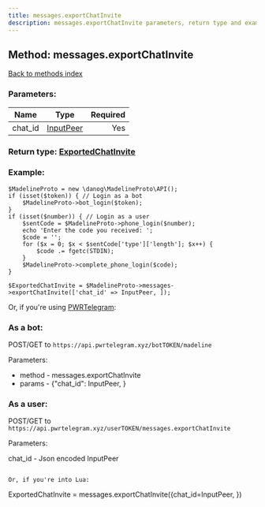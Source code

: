 ```yaml
---
title: messages.exportChatInvite
description: messages.exportChatInvite parameters, return type and example
---
```

## Method: messages.exportChatInvite  
[Back to methods index](index.md)


### Parameters:

| Name     |    Type       | Required |
|----------|:-------------:|---------:|
|chat\_id|[InputPeer](../types/InputPeer.md) | Yes|


### Return type: [ExportedChatInvite](../types/ExportedChatInvite.md)

### Example:


```
$MadelineProto = new \danog\MadelineProto\API();
if (isset($token)) { // Login as a bot
    $MadelineProto->bot_login($token);
}
if (isset($number)) { // Login as a user
    $sentCode = $MadelineProto->phone_login($number);
    echo 'Enter the code you received: ';
    $code = '';
    for ($x = 0; $x < $sentCode['type']['length']; $x++) {
        $code .= fgetc(STDIN);
    }
    $MadelineProto->complete_phone_login($code);
}

$ExportedChatInvite = $MadelineProto->messages->exportChatInvite(['chat_id' => InputPeer, ]);
```

Or, if you're using [PWRTelegram](https://pwrtelegram.xyz):

### As a bot:

POST/GET to `https://api.pwrtelegram.xyz/botTOKEN/madeline`

Parameters:

* method - messages.exportChatInvite
* params - {"chat_id": InputPeer, }



### As a user:

POST/GET to `https://api.pwrtelegram.xyz/userTOKEN/messages.exportChatInvite`

Parameters:

chat_id - Json encoded InputPeer


```

Or, if you're into Lua:

```
ExportedChatInvite = messages.exportChatInvite({chat_id=InputPeer, })
```

